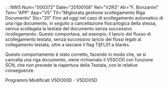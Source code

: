  :  : NWS Num="000372" Date="20100108" Rel="V2R3" Atr="F. Bonzanini" Tem="APP" App="V5" Tit="Migliorata gestione scollegamento Riga Documento" Sts="20"
Fino ad oggi nel caso di scollegamento automatico di una riga documento, in seguito a cancellazione
fisica/logica della stessa, veniva scollegata la testata del documento senza successivo ricollegamento.
Questo comportava, ad esempio, il lancio del flusso di scollegamento testata, senza successivo lancio dei flussi legati al collegamento testata, oltre a lasciare il flag T§FL01 a blanks.

Questo comportamento è stato corretto, facendo in modo che, se si cancella una riga documento, viene
richiamato il V5SCO0 con funzione SCN, che non prevede la riapertura della Testata, con le relative
conseguenze.

Programmi Modificati
V5DO00D - V5DO05D
